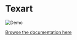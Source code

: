 # Texart

![Demo](/doc/demo.gif)

[Browse the documentation here](doc/index.md)
<!--stackedit_data:
eyJoaXN0b3J5IjpbLTExODI5NTE5MjldfQ==
-->